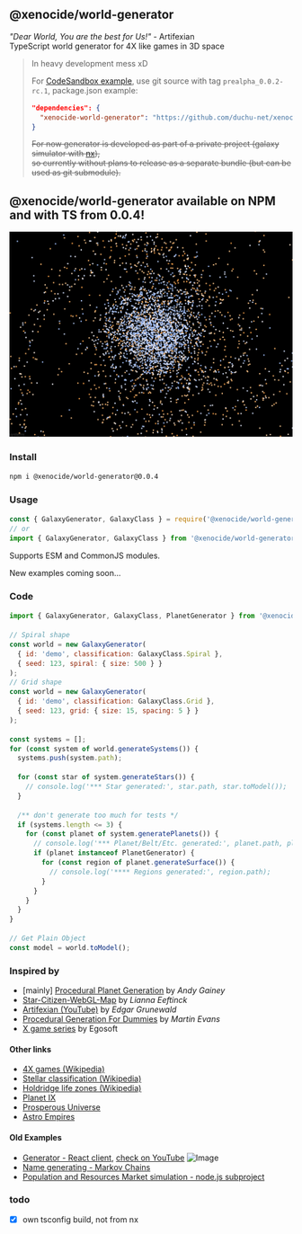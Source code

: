 ## @xenocide/world-generator

_"Dear World, You are the best for Us!"_ - Artifexian  
TypeScript world generator for 4X like games in 3D space

> In heavy development mess xD
>
> For [CodeSandbox example](https://codesandbox.io/s/1c8gs), use git source with tag `prealpha_0.0.2-rc.1`, package.json example:
>
> ```json
> "dependencies": {
>   "xenocide-world-generator": "https://github.com/duchu-net/xenocide-world-generator@prealpha_0.0.2-rc.1",
> }
> ```
>
> ~~For now generator is developed as part of a private project (galaxy simulator with [nx](https://nx.dev/)),  
> so currently without plans to release as a separate bundle (but can be used as git submodule).~~

## @xenocide/world-generator available on NPM and with TS from 0.0.4!

![Image](./docs/22-10-30.png)

### Install

```bash
npm i @xenocide/world-generator@0.0.4
```

### Usage

```ts
const { GalaxyGenerator, GalaxyClass } = require('@xenocide/world-generator');
// or
import { GalaxyGenerator, GalaxyClass } from '@xenocide/world-generator';
```

Supports ESM and CommonJS modules.

New examples coming soon...

### Code

```js
import { GalaxyGenerator, GalaxyClass, PlanetGenerator } from '@xenocide/world-generator';

// Spiral shape
const world = new GalaxyGenerator(
  { id: 'demo', classification: GalaxyClass.Spiral },
  { seed: 123, spiral: { size: 500 } }
);
// Grid shape
const world = new GalaxyGenerator(
  { id: 'demo', classification: GalaxyClass.Grid },
  { seed: 123, grid: { size: 15, spacing: 5 } }
);

const systems = [];
for (const system of world.generateSystems()) {
  systems.push(system.path);

  for (const star of system.generateStars()) {
    // console.log('*** Star generated:', star.path, star.toModel());
  }

  /** don't generate too much for tests */
  if (systems.length <= 3) {
    for (const planet of system.generatePlanets()) {
      // console.log('*** Planet/Belt/Etc. generated:', planet.path, planet.toModel());
      if (planet instanceof PlanetGenerator) {
        for (const region of planet.generateSurface()) {
          // console.log('**** Regions generated:', region.path);
        }
      }
    }
  }
}

// Get Plain Object
const model = world.toModel();
```

### Inspired by

- [mainly] [Procedural Planet Generation](https://experilous.com/1/blog/post/procedural-planet-generation) by _Andy Gainey_
- [Star-Citizen-WebGL-Map](https://github.com/Leeft/Star-Citizen-WebGL-Map) by _Lianna Eeftinck_
- [Artifexian (YouTube)](https://www.youtube.com/user/Artifexian) by _Edgar Grunewald_
- [Procedural Generation For Dummies](http://martindevans.me/game-development/2016/01/14/Procedural-Generation-For-Dummies-Galaxies/) by _Martin Evans_
- [X game series](https://www.egosoft.com/games/x4/info_en.php) by Egosoft

#### Other links

- [4X games (Wikipedia)](https://en.wikipedia.org/wiki/4X)
- [Stellar classification (Wikipedia)](https://en.wikipedia.org/wiki/Stellar_classification)
- [Holdridge life zones (Wikipedia)](https://en.wikipedia.org/wiki/Holdridge_life_zones)
- [Planet IX](https://planetix.com/)
- [Prosperous Universe](https://prosperousuniverse.com/)
- [Astro Empires](https://www.astroempires.com/)

#### Old Examples

- [Generator - React client](https://codesandbox.io/s/1c8gs), [check on YouTube](https://www.youtube.com/channel/UCzGMc0qjJMu7PnH4ZdHni2w)
  ![Image](https://uploads.codesandbox.io/uploads/user/c3b8ed92-ed1d-4bff-8894-710d6c229664/aEDM-thumbnail.png)
- [Name generating - Markov Chains](https://codesandbox.io/s/h4vr6)
- [Population and Resources Market simulation - node.js subproject](https://codesandbox.io/s/m1vh74)

### todo

- [x] own tsconfig build, not from nx
